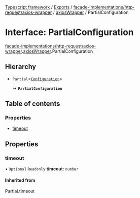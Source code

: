 [Typescript framework](../index.md) / [Exports](../modules.md) / [facade-implementations/http-request/axios-wrapper](../modules/facade_implementations_http_request_axios_wrapper.md) / [axiosWrapper](../modules/facade_implementations_http_request_axios_wrapper.axiosWrapper.md) / PartialConfiguration

# Interface: PartialConfiguration

[facade-implementations/http-request/axios-wrapper](../modules/facade_implementations_http_request_axios_wrapper.md).[axiosWrapper](../modules/facade_implementations_http_request_axios_wrapper.axiosWrapper.md).PartialConfiguration

## Hierarchy

- `Partial`<[`Configuration`](facade_implementations_http_request_axios_wrapper.axiosWrapper.Configuration.md)\>

  ↳ **`PartialConfiguration`**

## Table of contents

### Properties

- [timeout](facade_implementations_http_request_axios_wrapper.axiosWrapper.PartialConfiguration.md#timeout)

## Properties

### timeout

• `Optional` `Readonly` **timeout**: `number`

#### Inherited from

Partial.timeout
